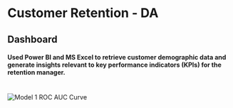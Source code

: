 # Customer Retention - DA

## Dashboard
#### Used Power BI and MS Excel to retrieve customer demographic data and generate insights relevant to key performance indicators (KPIs) for the retention manager.
# 

![Model 1 ROC AUC Curve](https://imgur.com/jQ6EcC7.png)

